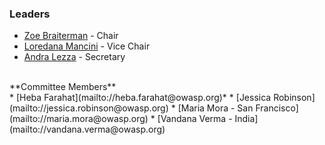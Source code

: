 ### Leaders
* [Zoe Braiterman](mailto://zoe.braiterman@owasp.org) - Chair 
* [Loredana Mancini](mailto://loredana.mancini@owasp.org) - Vice Chair
* [Andra Lezza](mailto://andra.lezza@owasp.org) - Secretary
<br>
**Committee Members**
<br>
* [Heba Farahat](mailto://heba.farahat@owasp.org)* 
* [Jessica Robinson](mailto://jessica.robinson@owasp.org)
* [Maria Mora - San Francisco](mailto://maria.mora@owasp.org)
* [Vandana Verma - India](mailto://vandana.verma@owasp.org)

